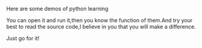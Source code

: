 Here are some demos of python learning

You can open it and run it,then you know the function of them.And try your
best to read the source code,I believe in you that you will make a difference.

Just go for it!












